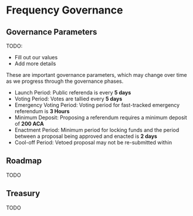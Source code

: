 # Frequency Governance

## Governance Parameters

TODO:
- Fill out our values
- Add more details

These are important governance parameters, which may change over time as we progress through the governance phases.


* Launch Period: Public referenda is every **5 days**
* Voting Period: Votes are tallied every **5 days**
* Emergency Voting Period: Voting period for fast-tracked emergency referendum is **3 Hours**
* Minimum Deposit: Proposing a referendum requires a minimum deposit of **200 ACA**
* Enactment Period: Minimum period for locking funds and the period between a proposal being approved and enacted is **2 days**
* Cool-off Period: Vetoed proposal may not be re-submitted within


## Roadmap

TODO

## Treasury

TODO
